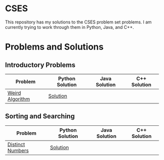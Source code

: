 # CSES 

This repository has my solutions to the CSES problem set problems. I am currently trying to work through them in Python, Java, and C++.

# Problems and Solutions

## Introductory Problems
| Problem | Python Solution | Java Solution | C++ Solution                                                               
|-|-|-|-|
| [Weird Algorithm](https://cses.fi/problemset/task/1068/)     | [Solution](https://github.com/Nathan-Kimm/CSES/blob/master/Introductory-Problems/WeirdAlgorithm/solution.py) |    

## Sorting and Searching
| Problem | Python Solution | Java Solution | C++ Solution
|-|-|-|-|
| [Distinct Numbers](https://cses.fi/problemset/task/1621)     | [Solution](https://github.com/Nathan-Kimm/CSES/blob/master/Sorting-and-Searching/DistinctNumbers/solution.py) |                                                                                  |